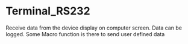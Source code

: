 # Terminal_RS232
Receive data from the device display on computer screen. Data can be logged. Some Macro function is there to send user defined data 
